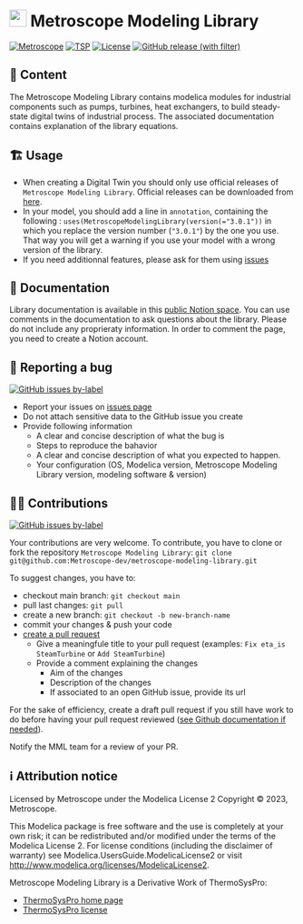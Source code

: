 # <img src="https://github.com/Metroscope-dev/metroscope-modeling-library/assets/97044708/e44434a7-5f0b-42c9-8800-a31d99fb7b7d" height="30"> Metroscope Modeling Library 

[![Metroscope](https://img.shields.io/badge/by-Metroscope-blue)](https://metroscope.tech) [![TSP](https://img.shields.io/badge/based_on-ThermoSysPro-green)](https://thermosyspro.com) [![License](https://img.shields.io/badge/licensed_under-Modelica_License_2-red)](https://github.com/Metroscope-dev/metroscope-modeling-library/blob/main/LICENSE.md) [![GitHub release (with filter)](https://img.shields.io/github/v/release/Metroscope-dev/metroscope-modeling-library)](https://github.com/Metroscope-dev/metroscope-modeling-library/releases)



## 📃 Content

 The Metroscope Modeling Library contains modelica modules for industrial components such as pumps, turbines, heat exchangers, to build steady-state digital twins of industrial process. The associated documentation contains explanation of the library equations. 

## 🏗️ Usage

- When creating a Digital Twin you should only use official releases of `Metroscope Modeling Library`. Official releases can be downloaded from [here](https://github.com/Metroscope-dev/metroscope-modeling-library/releases).
- In your model, you should add a line in `annotation`, containing the following : `uses(MetroscopeModelingLibrary(version(="3.0.1"))` in which you replace the version number (`"3.0.1"`) by the one you use. That way you will get a warning if you use your model with a wrong version of the library.
- If you need additionnal features, please ask for them using [issues](https://github.com/Metroscope-dev/metroscope-modeling-library/issues)

## 📖 Documentation

Library documentation is available in this [public Notion space](https://metroscope.notion.site/Metroscope-Modeling-Library-Documentation-50c8703c294446059d3b4a70d6ae4a71?pvs=4). 
You can use comments in the documentation to ask questions about the library. Please do not include any proprieraty information. In order to comment the page, you need to create a Notion account.

## 🐛 Reporting a bug 

[![GitHub issues by-label](https://img.shields.io/github/issues/Metroscope-dev/metroscope-modeling-library/%F0%9F%90%9Bbug?label=bugs&color=red)](https://github.com/Metroscope-dev/metroscope-modeling-library/issues?q=is%3Aissue+is%3Aopen+label%3A%F0%9F%90%9Bbug)

- Report your issues on [issues page](https://github.com/Metroscope-dev/metroscope-modeling-library/issues)
- Do not attach sensitive data to the GitHub issue you create
- Provide following information
  - A clear and concise description of what the bug is
  - Steps to reproduce the bahavior
  - A clear and concise description of what you expected to happen.
  - Your configuration (OS, Modelica version, Metroscope Modeling Library version, modeling software & version)

## 👨‍💻 Contributions

[![GitHub issues by-label](https://img.shields.io/github/issues/Metroscope-dev/metroscope-modeling-library/%E2%9C%A8enhancement?label=feature%20request&color=blue&link=https%3A%2F%2Fgithub.com%2FMetroscope-dev%2Fmetroscope-modeling-library%2Flabels%2F%25E2%259C%25A8enhancement)](https://github.com/Metroscope-dev/metroscope-modeling-library/issues?q=is%3Aissue+is%3Aopen+label%3A%E2%9C%A8enhancement)

Your contributions are very welcome. To contribute, you have to clone or fork the repository `Metroscope Modeling Library`: `git clone git@github.com:Metroscope-dev/metroscope-modeling-library.git`

To suggest changes, you have to:
- checkout main branch: `git checkout main`
- pull last changes: `git pull`
- create a new branch: `git checkout -b new-branch-name`
- commit your changes & push your code
- [create a pull request](https://github.com/Metroscope-dev/metroscope-modeling-library/pulls)
  - Give a meaningfule title to your pull request (examples: `Fix eta_is SteamTurbine` or `Add SteamTurbine`)
  - Provide a comment explaining the changes
    - Aim of the changes
    - Description of the changes
    - If associated to an open GitHub issue, provide its url

For the sake of efficiency, create a draft pull request if you still have work to do before having your pull request reviewed ([see Github documentation if needed](https://docs.github.com/en/github/collaborating-with-issues-and-pull-requests/creating-a-pull-request)).

Notify the MML team for a review of your PR. 

## ℹ️ Attribution notice

Licensed by Metroscope under the Modelica License 2
Copyright © 2023, Metroscope.

This Modelica package is free software and the use is completely at your own risk; it can be redistributed and/or modified under the terms of the Modelica License 2. For license conditions (including the disclaimer of warranty) see Modelica.UsersGuide.ModelicaLicense2 or visit http://www.modelica.org/licenses/ModelicaLicense2.

Metroscope Modeling Library is a Derivative Work of ThermoSysPro:
- [ThermoSysPro home page](https://thermosyspro.com)
- [ThermoSysPro license](https://github.com/ThermoSysPro/ThermoSysPro/blob/master/LICENSE.md)
